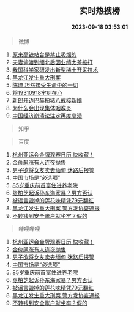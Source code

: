 <div align="center"><h2>实时热搜榜</h2><h4>2023-09-18 03:53:01</h4></div>

> 微博  

1. [原来高铁站台是禁止吸烟的](https://s.weibo.com/weibo?q=%E5%8E%9F%E6%9D%A5%E9%AB%98%E9%93%81%E7%AB%99%E5%8F%B0%E6%98%AF%E7%A6%81%E6%AD%A2%E5%90%B8%E7%83%9F%E7%9A%84&t=31&band_rank=1&Refer=top)<br />
2. [夫妻偷渡到缅北后因业绩太差被打](https://s.weibo.com/weibo?q=%23%E5%A4%AB%E5%A6%BB%E5%81%B7%E6%B8%A1%E5%88%B0%E7%BC%85%E5%8C%97%E5%90%8E%E5%9B%A0%E4%B8%9A%E7%BB%A9%E5%A4%AA%E5%B7%AE%E8%A2%AB%E6%89%93%23&t=31&band_rank=2&Refer=top)<br />
3. [我国科学家研发出新型稀土开采技术](https://s.weibo.com/weibo?q=%23%E6%88%91%E5%9B%BD%E7%A7%91%E5%AD%A6%E5%AE%B6%E7%A0%94%E5%8F%91%E5%87%BA%E6%96%B0%E5%9E%8B%E7%A8%80%E5%9C%9F%E5%BC%80%E9%87%87%E6%8A%80%E6%9C%AF%23&t=31&band_rank=3&Refer=top)<br />
4. [黑龙江发生重大刑案](https://s.weibo.com/weibo?q=%23%E9%BB%91%E9%BE%99%E6%B1%9F%E5%8F%91%E7%94%9F%E9%87%8D%E5%A4%A7%E5%88%91%E6%A1%88%23&t=31&band_rank=4&Refer=top)<br />
5. [陈坤 坦然接受生命中的一切](https://s.weibo.com/weibo?q=%E9%99%88%E5%9D%A4%20%E5%9D%A6%E7%84%B6%E6%8E%A5%E5%8F%97%E7%94%9F%E5%91%BD%E4%B8%AD%E7%9A%84%E4%B8%80%E5%88%87&t=31&band_rank=5&Refer=top)<br />
6. [将19310918牢刻在心](https://s.weibo.com/weibo?q=%23%E5%B0%8619310918%E7%89%A2%E5%88%BB%E5%9C%A8%E5%BF%83%23&t=31&band_rank=6&Refer=top)<br />
7. [新郎开迈巴赫扮猪八戒接新娘](https://s.weibo.com/weibo?q=%23%E6%96%B0%E9%83%8E%E5%BC%80%E8%BF%88%E5%B7%B4%E8%B5%AB%E6%89%AE%E7%8C%AA%E5%85%AB%E6%88%92%E6%8E%A5%E6%96%B0%E5%A8%98%23&t=31&band_rank=7&Refer=top)<br />
8. [为什么会出现集体咽喉炎](https://s.weibo.com/weibo?q=%23%E4%B8%BA%E4%BB%80%E4%B9%88%E4%BC%9A%E5%87%BA%E7%8E%B0%E9%9B%86%E4%BD%93%E5%92%BD%E5%96%89%E7%82%8E%23&t=31&band_rank=8&Refer=top)<br />
9. [中国经济崩溃论注定再度崩溃](https://s.weibo.com/weibo?q=%23%E4%B8%AD%E5%9B%BD%E7%BB%8F%E6%B5%8E%E5%B4%A9%E6%BA%83%E8%AE%BA%E6%B3%A8%E5%AE%9A%E5%86%8D%E5%BA%A6%E5%B4%A9%E6%BA%83%23&t=31&band_rank=9&Refer=top)<br />

> 知乎  


> 百度  

1. [杭州亚运会金牌观赛日历 快收藏！](https://www.baidu.com/s?wd=%E6%9D%AD%E5%B7%9E%E4%BA%9A%E8%BF%90%E4%BC%9A%E9%87%91%E7%89%8C%E8%A7%82%E8%B5%9B%E6%97%A5%E5%8E%86+%E5%BF%AB%E6%94%B6%E8%97%8F%EF%BC%81&sa=fyb_news&rsv_dl=fyb_news)<br />
2. [金价飙涨有人连夜抛售](https://www.baidu.com/s?wd=%E9%87%91%E4%BB%B7%E9%A3%99%E6%B6%A8%E6%9C%89%E4%BA%BA%E8%BF%9E%E5%A4%9C%E6%8A%9B%E5%94%AE&sa=fyb_news&rsv_dl=fyb_news)<br />
3. [男子欲将女友卖去缅甸 迷路后报警](https://www.baidu.com/s?wd=%E7%94%B7%E5%AD%90%E6%AC%B2%E5%B0%86%E5%A5%B3%E5%8F%8B%E5%8D%96%E5%8E%BB%E7%BC%85%E7%94%B8+%E8%BF%B7%E8%B7%AF%E5%90%8E%E6%8A%A5%E8%AD%A6&sa=fyb_news&rsv_dl=fyb_news)<br />
4. [中国市场是“必选项”](https://www.baidu.com/s?wd=%E4%B8%AD%E5%9B%BD%E5%B8%82%E5%9C%BA%E6%98%AF%E2%80%9C%E5%BF%85%E9%80%89%E9%A1%B9%E2%80%9D&sa=fyb_news&rsv_dl=fyb_news)<br />
5. [85岁重庆前首富住进养老院](https://www.baidu.com/s?wd=85%E5%B2%81%E9%87%8D%E5%BA%86%E5%89%8D%E9%A6%96%E5%AF%8C%E4%BD%8F%E8%BF%9B%E5%85%BB%E8%80%81%E9%99%A2&sa=fyb_news&rsv_dl=fyb_news)<br />
6. [张柏芝起诉孙东海家暴？男方否认](https://www.baidu.com/s?wd=%E5%BC%A0%E6%9F%8F%E8%8A%9D%E8%B5%B7%E8%AF%89%E5%AD%99%E4%B8%9C%E6%B5%B7%E5%AE%B6%E6%9A%B4%EF%BC%9F%E7%94%B7%E6%96%B9%E5%90%A6%E8%AE%A4&sa=fyb_news&rsv_dl=fyb_news)<br />
7. [被谣言毁掉的莲花味精凭79元翻红](https://www.baidu.com/s?wd=%E8%A2%AB%E8%B0%A3%E8%A8%80%E6%AF%81%E6%8E%89%E7%9A%84%E8%8E%B2%E8%8A%B1%E5%91%B3%E7%B2%BE%E5%87%AD79%E5%85%83%E7%BF%BB%E7%BA%A2&sa=fyb_news&rsv_dl=fyb_news)<br />
8. [黑龙江发生重大刑案 警方发协查通报](https://www.baidu.com/s?wd=%E9%BB%91%E9%BE%99%E6%B1%9F%E5%8F%91%E7%94%9F%E9%87%8D%E5%A4%A7%E5%88%91%E6%A1%88+%E8%AD%A6%E6%96%B9%E5%8F%91%E5%8D%8F%E6%9F%A5%E9%80%9A%E6%8A%A5&sa=fyb_news&rsv_dl=fyb_news)<br />
9. [不转钱到安全账户就坐牢？假的](https://www.baidu.com/s?wd=%E4%B8%8D%E8%BD%AC%E9%92%B1%E5%88%B0%E5%AE%89%E5%85%A8%E8%B4%A6%E6%88%B7%E5%B0%B1%E5%9D%90%E7%89%A2%EF%BC%9F%E5%81%87%E7%9A%84&sa=fyb_news&rsv_dl=fyb_news)<br />

> 哔哩哔哩  

1. [杭州亚运会金牌观赛日历 快收藏！](https://www.baidu.com/s?wd=%E6%9D%AD%E5%B7%9E%E4%BA%9A%E8%BF%90%E4%BC%9A%E9%87%91%E7%89%8C%E8%A7%82%E8%B5%9B%E6%97%A5%E5%8E%86+%E5%BF%AB%E6%94%B6%E8%97%8F%EF%BC%81&sa=fyb_news&rsv_dl=fyb_news)<br />
2. [金价飙涨有人连夜抛售](https://www.baidu.com/s?wd=%E9%87%91%E4%BB%B7%E9%A3%99%E6%B6%A8%E6%9C%89%E4%BA%BA%E8%BF%9E%E5%A4%9C%E6%8A%9B%E5%94%AE&sa=fyb_news&rsv_dl=fyb_news)<br />
3. [男子欲将女友卖去缅甸 迷路后报警](https://www.baidu.com/s?wd=%E7%94%B7%E5%AD%90%E6%AC%B2%E5%B0%86%E5%A5%B3%E5%8F%8B%E5%8D%96%E5%8E%BB%E7%BC%85%E7%94%B8+%E8%BF%B7%E8%B7%AF%E5%90%8E%E6%8A%A5%E8%AD%A6&sa=fyb_news&rsv_dl=fyb_news)<br />
4. [中国市场是“必选项”](https://www.baidu.com/s?wd=%E4%B8%AD%E5%9B%BD%E5%B8%82%E5%9C%BA%E6%98%AF%E2%80%9C%E5%BF%85%E9%80%89%E9%A1%B9%E2%80%9D&sa=fyb_news&rsv_dl=fyb_news)<br />
5. [85岁重庆前首富住进养老院](https://www.baidu.com/s?wd=85%E5%B2%81%E9%87%8D%E5%BA%86%E5%89%8D%E9%A6%96%E5%AF%8C%E4%BD%8F%E8%BF%9B%E5%85%BB%E8%80%81%E9%99%A2&sa=fyb_news&rsv_dl=fyb_news)<br />
6. [张柏芝起诉孙东海家暴？男方否认](https://www.baidu.com/s?wd=%E5%BC%A0%E6%9F%8F%E8%8A%9D%E8%B5%B7%E8%AF%89%E5%AD%99%E4%B8%9C%E6%B5%B7%E5%AE%B6%E6%9A%B4%EF%BC%9F%E7%94%B7%E6%96%B9%E5%90%A6%E8%AE%A4&sa=fyb_news&rsv_dl=fyb_news)<br />
7. [被谣言毁掉的莲花味精凭79元翻红](https://www.baidu.com/s?wd=%E8%A2%AB%E8%B0%A3%E8%A8%80%E6%AF%81%E6%8E%89%E7%9A%84%E8%8E%B2%E8%8A%B1%E5%91%B3%E7%B2%BE%E5%87%AD79%E5%85%83%E7%BF%BB%E7%BA%A2&sa=fyb_news&rsv_dl=fyb_news)<br />
8. [黑龙江发生重大刑案 警方发协查通报](https://www.baidu.com/s?wd=%E9%BB%91%E9%BE%99%E6%B1%9F%E5%8F%91%E7%94%9F%E9%87%8D%E5%A4%A7%E5%88%91%E6%A1%88+%E8%AD%A6%E6%96%B9%E5%8F%91%E5%8D%8F%E6%9F%A5%E9%80%9A%E6%8A%A5&sa=fyb_news&rsv_dl=fyb_news)<br />
9. [不转钱到安全账户就坐牢？假的](https://www.baidu.com/s?wd=%E4%B8%8D%E8%BD%AC%E9%92%B1%E5%88%B0%E5%AE%89%E5%85%A8%E8%B4%A6%E6%88%B7%E5%B0%B1%E5%9D%90%E7%89%A2%EF%BC%9F%E5%81%87%E7%9A%84&sa=fyb_news&rsv_dl=fyb_news)<br />
